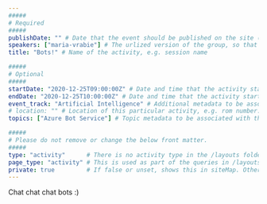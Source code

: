 ```yaml
---
#####
# Required
#####
publishDate: "" # Date that the event should be published on the site (Any builds that you run after this date will display the site). Useful if you want to time this with some kind of social media push/press release.
speakers: ["maria-vrabie"] # The urlized version of the group, so that it can be displayed on the group's page.
title: "Bots!" # Name of the activity, e.g. session name

#####
# Optional
#####
startDate: "2020-12-25T09:00:00Z" # Date and time that the activity starts
endDate: "2020-12-25T10:00:00Z" # Date and time that the activity starts
event_track: "Artificial Intelligence" # Additional metadata to be associated with an activity if there are multiple "tracks" in the event which should be rendered separately. E.g. A track of sessions on DevOps, a track of sessions on Cloud Architecture, etc.
# location: "" # Location of this particular activity, e.g. rom number. Useful if being use for a conference type event, where there is one overall location, but activities (e.g. sessions) would beheld in different rooms smin a conference venue.
topics: ["Azure Bot Service"] # Topic metadata to be associated with the Activity. This will displayed as tags on the page, and will also be available underneath the /topics/ taxonomy on the website.

#####
# Please do not remove or change the below front matter.
#####
type: "activity"      # There is no activity type in the /layouts folder, just like there is deliberately no default single or list. This means this file will not be generated, and positively impacts the build tests.
page_type: "activity" # This is used as part of the queries in /layouts/groups/single.html
private: true         # If false or unset, shows this in siteMap. Otherwise, does not.
---
```

Chat chat chat bots :)